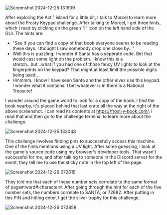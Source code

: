 ![Screenshot 2024-12-25 131909](https://github.com/user-attachments/assets/2de9ca2b-776c-4e39-9983-2d6ed9c532fe)

After exploring the Act 1 island for a little bit, I talk to Morcel to learn more about the Frosty Keypad challenge. After talking to Morcel, I get three hints, which I read by clicking on the green "i" icon on the left hand side of the GUI. The hints are:
* "See if you can find a copy of that book everyone seems to be reading these days. I thought I saw somebody drop one close by..."
* Well this is puzzling. I wonder if Santa has a seperate code. Bet that would cast some light on the problem. I know this is a stretch...but...what if you had one of those fancy UV lights to look at the fingerprints on the keypad? That might at least limit the possible digits being used...
* Hmmmm. I know I have seen Santa and the other elves use this keypad. I wonder what it contains. I bet whatever is in there is a National Treasure!

I wander around the game world to look for a copy of the book. I find the book nearby, it's placed behind that last crate all the way at the right of the above screenshot. I can read its contents at https://frost-y-book.com/. I read that and then go to the challenge terminal to learn more about the challenge.

![Screenshot 2024-12-25 133048](https://github.com/user-attachments/assets/50ed3efa-ff74-4239-90f8-ac73f5cc7af9)

This challenge involves finding pins to successfully access this machine. One of the hints mentions using a UV light. After some guessing, I look at the game's source code using my browser's developer tools. That wasn't successful for me, and after talking to someone in the Discord server for the event, they tell me to use the sticky note in the top left of the page.

![Screenshot 2024-12-26 072615](https://github.com/user-attachments/assets/47a30786-43dc-48d9-9b41-bdfe6bb41772)

They told me that each of these number sets correlate to the same format of page#:word#:character#. After going through the hint for each of the five number sets, the numbers correlate to SANTA, or 72682. After putting in this PIN and hitting enter, I get the silver trophy for this challenge.

![Screenshot 2024-12-26 072858](https://github.com/user-attachments/assets/0f57ad38-3e3a-4aa4-8087-89a7527c92ee)
